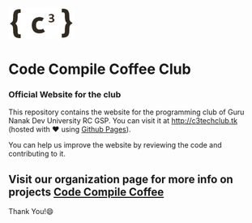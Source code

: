 ![clublogo](/old/img/logo.png)
# Code Compile Coffee Club

### Official Website for the club

This repository contains the website for the programming club of Guru Nanak Dev University RC GSP. You can visit it at http://c3techclub.tk (hosted with :heart: using [Github Pages](https://github.io)).

You can help us improve the website by reviewing the code and contributing to it.

## Visit our organization page for more info on projects [Code Compile Coffee](https://github.com/CodeCompileCoffee)

Thank You!:smile:
